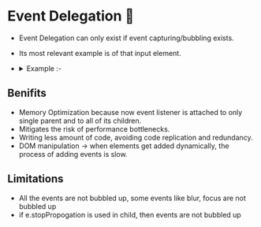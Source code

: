 # Event Delegation 🚧

- Event Delegation can only exist if event capturing/bubbling exists.
- Its most relevant example is of that input element.
- <details>
    <summary>Example :-</summary>
    
    ### HTML
    
  ```HTML
      <ul id="category">
          <li id="laptops">Laptops</li>
          <li id="cameras">Cameras</li>
          <li id="shoes">Shoes</li>
          <div id="test">testing</div>
      </ul>
  ```
  ### JavaScript

  ```Javascript
      document.getElementById("category").addEventListener("click", (e) => {
      console.log(e);
      if (e.target.nodeName === "LI") {
      window.location.href = "/" + e.target.id;
      }
      })
  ```

    </details>

## Benifits

- Memory Optimization because now event listener is attached to only single parent and to all of its children.
- Mitigates the risk of performance bottlenecks.
- Writing less amount of code, avoiding code replication and redundancy.
- DOM manipulation -> when elements get added dynamically, the process of adding events is slow.

## Limitations

- All the events are not bubbled up, some events like blur, focus are not bubbled up
- if e.stopPropogation is used in child, then events are not bubbled up
